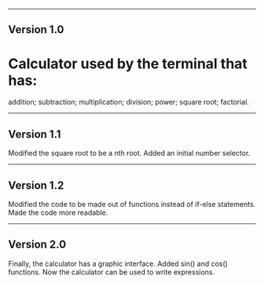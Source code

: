 -----------
Version 1.0
-----------
  
  # Calculator used by the terminal that has:
  addition;
  subtraction;
  multiplication;
  division;
  power;
  square root;
  factorial.

-----------
Version 1.1
-----------
   
  Modified the square root to be a nth root.
  Added an initial number selector.

-----------
Version 1.2
-----------

  Modified the code to be made out of functions instead of if-else statements.
  Made the code more readable.

-----------
Version 2.0
-----------

  Finally, the calculator has a graphic interface.
  Added sin() and cos() functions.
  Now the calculator can be used to write expressions.
